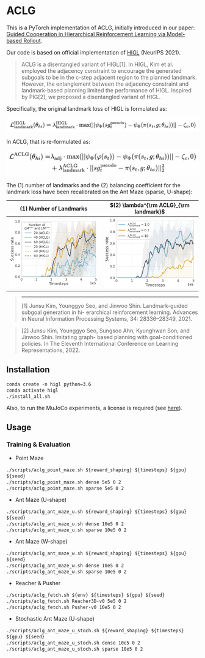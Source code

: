 # ACLG
This is a PyTorch implementation of ACLG, initially introduced in our paper: [Guided Cooperation in Hierarchical Reinforcement Learning via Model-based Rollout](https://drive.google.com/file/d/1eQnR-YuLYBLny6cKHkgSPNATI5l6hL3j/view?usp=sharing).

Our code is based on official implementation of [HIGL](https://github.com/junsu-kim97/HIGL) (NeurIPS 2021).

> ACLG is a disentangled variant of HIGL[1]. In HIGL, Kim et al. employed the adjacency constraint to encourage the generated subgoals to be in the c-step adjacent region to the planned landmark. However, the entanglement between the adjacency constraint and landmark-based planning limited the performance of HIGL. Inspired by PIG[2], we proposed a disentangled variant of HIGL. 

Specifically, the original landmark loss of HIGL is formulated as:

<img src="imgs/landmark_loss_higl.png" alt="The Landmark Loss of HIGL" width="570">

In ACLG, that is re-formulated as:

<img src="imgs/landmark_loss_aclg.png" alt="The Landmark Loss of ACLG" width="520">

The (1) number of landmarks and the (2) balancing coefficient for the landmark loss have been recalibrated on the Ant Maze (sparse, U-shape):

|(1) Number of Landmarks|$(2) \lambda^{\rm ACLG}_{\rm landmark}$|
|---|---|
| ![The number of landmarks](https://github.com/HaoranWang-TJ/ACLG_GCMR/blob/ACLG/imgs/antmazev1_sparse_landmark_num.png) | ![Balancing coefficient](https://github.com/HaoranWang-TJ/ACLG_GCMR/blob/ACLG/imgs/antmazev1_sparse_landmark_param.png) |

> ---
> [1] Junsu Kim, Younggyo Seo, and Jinwoo Shin. Landmark-guided subgoal generation in hi- erarchical reinforcement learning. Advances in Neural Information Processing Systems, 34: 28336–28349, 2021.

> [2] Junsu Kim, Younggyo Seo, Sungsoo Ahn, Kyunghwan Son, and Jinwoo Shin. Imitating graph- based planning with goal-conditioned policies. In The Eleventh International Conference on Learning Representations, 2022.

## Installation
```
conda create -n higl python=3.6
conda activate higl
./install_all.sh
```

Also, to run the MuJoCo experiments, a license is required (see [here](https://www.roboti.us/license.html)).

## Usage
### Training & Evaluation
- Point Maze
```
./scripts/aclg_point_maze.sh ${reward_shaping} ${timesteps} ${gpu} ${seed}
./scripts/aclg_point_maze.sh dense 5e5 0 2
./scripts/aclg_point_maze.sh sparse 5e5 0 2
```

- Ant Maze (U-shape)
```
./scripts/aclg_ant_maze_u.sh ${reward_shaping} ${timesteps} ${gpu} ${seed}
./scripts/aclg_ant_maze_u.sh dense 10e5 0 2
./scripts/aclg_ant_maze_u.sh sparse 10e5 0 2
```

- Ant Maze (W-shape)
```
./scripts/aclg_ant_maze_w.sh ${reward_shaping} ${timesteps} ${gpu} ${seed}
./scripts/aclg_ant_maze_w.sh dense 10e5 0 2
./scripts/aclg_ant_maze_w.sh sparse 10e5 0 2
```

- Reacher & Pusher
```
./scripts/aclg_fetch.sh ${env} ${timesteps} ${gpu} ${seed}
./scripts/aclg_fetch.sh Reacher3D-v0 5e5 0 2
./scripts/aclg_fetch.sh Pusher-v0 10e5 0 2
```

- Stochastic Ant Maze (U-shape)
```
./scripts/aclg_ant_maze_u_stoch.sh ${reward_shaping} ${timesteps} ${gpu} ${seed}
./scripts/aclg_ant_maze_u_stoch.sh dense 10e5 0 2
./scripts/aclg_ant_maze_u_stoch.sh sparse 10e5 0 2
```

